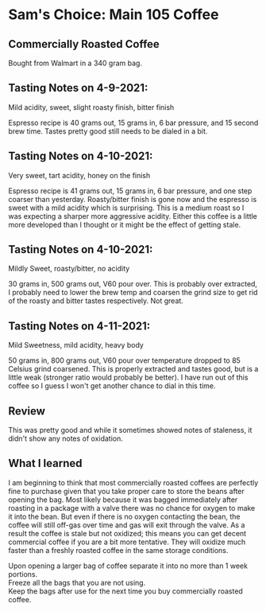 # Sam's Choice: Main 105 Coffee

## Commercially Roasted Coffee
Bought from Walmart in a 340 gram bag.

## Tasting Notes on 4-9-2021:
Mild acidity, sweet, slight roasty finish, bitter finish

Espresso recipe is 40 grams out, 15 grams in, 6 bar pressure, and 15 second brew time. Tastes pretty good still needs to be dialed in a bit.

## Tasting Notes on 4-10-2021:
Very sweet, tart acidity, honey on the finish

Espresso recipe is 41 grams out, 15 grams in, 6 bar pressure, and one step coarser than yesterday. Roasty/bitter finish is gone now and the espresso is sweet with a mild acidity which is surprising. This is a medium roast so I was expecting a sharper more aggressive acidity. Either this coffee is a little more developed than I thought or it might be the effect of getting stale.

## Tasting Notes on 4-10-2021:
Mildly Sweet, roasty/bitter, no acidity

30 grams in, 500 grams out, V60 pour over. This is probably over extracted, I probably need to lower the brew temp and coarsen the grind size to get rid of the roasty and bitter tastes respectively. Not great.

## Tasting Notes on 4-11-2021:
Mild Sweetness, mild acidity, heavy body

50 grams in, 800 grams out, V60 pour over temperature dropped to 85 Celsius grind coarsened. This is properly extracted and tastes good, but is a little weak (stronger ratio would probably be better). I have run out of this coffee so I guess I won't get another chance to dial in this time.

## Review
This was pretty good and while it sometimes showed notes of staleness, it didn't show any notes of oxidation.

## What I learned
I am beginning to think that most commercially roasted coffees are perfectly fine to purchase given that you take proper care to store the beans after opening the bag. Most likely because it was bagged immediately after roasting in a package with a valve there was no chance for oxygen to make it into the bean. But even if there is no oxygen contacting the bean, the coffee will still off-gas over time and gas will exit through the valve. As a result the coffee is stale but not oxidized; this means you can get decent commercial coffee if you are a bit more tentative. They will oxidize much faster than a freshly roasted coffee in the same storage conditions.

Upon opening a larger bag of coffee separate it into no more than 1 week portions.  
Freeze all the bags that you are not using.  
Keep the bags after use for the next time you buy commercially roasted coffee.
